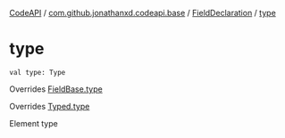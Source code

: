[CodeAPI](../../index.md) / [com.github.jonathanxd.codeapi.base](../index.md) / [FieldDeclaration](index.md) / [type](.)

# type

`val type: Type`

Overrides [FieldBase.type](../-field-base/type.md)

Overrides [Typed.type](../-typed/type.md)

Element type

